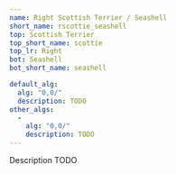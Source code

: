 ```yaml
---
name: Right Scottish Terrier / Seashell
short_name: rscottie_seashell
top: Scottish Terrier
top_short_name: scottie
top_lr: Right
bot: Seashell
bot_short_name: seashell

default_alg:
  alg: "0,0/"
  description: TODO
other_algs:
  -
    alg: "0,0/"
    description: TODO
---
```


Description TODO

